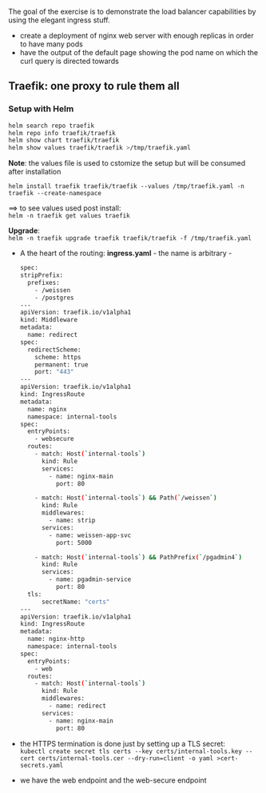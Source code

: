 The goal of the exercise is to demonstrate the load balancer capabilities by using the elegant ingress stuff.  
- create a deployment of nginx web server with enough replicas in order to have many pods  
- have the output of the default page showing the pod name on which the curl query is directed towards  

## Traefik: one proxy to rule them all 

### Setup with Helm  

```bash
helm search repo traefik
helm repo info traefik/traefik
helm show chart traefik/traefik
helm show values traefik/traefik >/tmp/traefik.yaml
```  
**Note**: the values file is used to cstomize the setup but will be consumed after installation  

`helm install traefik traefik/traefik --values /tmp/traefik.yaml -n traefik --create-namespace`  

==>  to see values used post install:  
`helm -n traefik get values traefik`  

**Upgrade**:   
`helm -n traefik upgrade traefik traefik/traefik -f /tmp/traefik.yaml`  


* A the heart of the routing: **ingress.yaml** - the name is arbitrary -
  ```bash
  spec:
  stripPrefix:
    prefixes:
      - /weissen
      - /postgres
  ---
  apiVersion: traefik.io/v1alpha1
  kind: Middleware
  metadata:
    name: redirect
  spec:
    redirectScheme:
      scheme: https
      permanent: true
      port: "443"
  ---
  apiVersion: traefik.io/v1alpha1
  kind: IngressRoute
  metadata:
    name: nginx
    namespace: internal-tools
  spec:
    entryPoints:
      - websecure
    routes:
      - match: Host(`internal-tools`)
        kind: Rule
        services:
          - name: nginx-main
            port: 80

      - match: Host(`internal-tools`) && Path(`/weissen`)
        kind: Rule
        middlewares:
          - name: strip
        services:
          - name: weissen-app-svc
            port: 5000

      - match: Host(`internal-tools`) && PathPrefix(`/pgadmin4`)
        kind: Rule
        services:
          - name: pgadmin-service
            port: 80
    tls:
        secretName: "certs"
  ---
  apiVersion: traefik.io/v1alpha1
  kind: IngressRoute
  metadata:
    name: nginx-http
    namespace: internal-tools
  spec:
    entryPoints:
      - web
    routes:
      - match: Host(`internal-tools`)
        kind: Rule
        middlewares:
          - name: redirect
        services:
          - name: nginx-main
            port: 80
  ```

* the HTTPS termination is done just by setting up a TLS secret:  
  `kubectl create secret tls certs --key certs/internal-tools.key --cert certs/internal-tools.cer --dry-run=client -o yaml >cert-secrets.yaml`
* we have the web endpoint and the web-secure endpoint 

